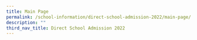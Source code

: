 ```yaml
---
title: Main Page
permalink: /school-information/direct-school-admission-2022/main-page/
description: ""
third_nav_title: Direct School Admission 2022
---
```


